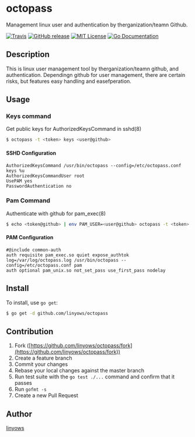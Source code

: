 octopass
========

Management linux user and authentication by therganization/teamn Github.

[![Travis](https://img.shields.io/travis/linyows/octopass.svg?style=flat-square)][travis]
[![GitHub release](http://img.shields.io/github/release/linyows/octopass.svg?style=flat-square)][release]
[![MIT License](http://img.shields.io/badge/license-MIT-blue.svg?style=flat-square)][license]
[![Go Documentation](http://img.shields.io/badge/go-documentation-blue.svg?style=flat-square)][godocs]

[travis]: https://travis-ci.org/linyows/octopass
[release]: https://github.com/linyows/octopass/releases
[license]: https://github.com/linyows/octopass/blob/master/LICENSE
[godocs]: http://godoc.org/github.com/linyows/octopass

Description
-----------

This is linux user management tool by therganization/teamn github, and authentication.
Dependingn github for user management, there are certain risks,
but features easy handling and easefperation.

Usage
-----

### Keys command

Get public keys for AuthorizedKeysCommand in sshd(8)

```sh
$ octopass -t <token> keys <user@github>
```

#### SSHD Configuration

```
AuthorizedKeysCommand /usr/bin/octopass --config=/etc/octopass.conf keys %u
AuthorizedKeysCommandUser root
UsePAM yes
PasswordAuthentication no
```

### Pam Command

Authenticate with github for pam_exec(8)

```sh
$ echo <token@github> | env PAM_USER=<user@github> octopass -t <token> pam
```

#### PAM Configuration

```
#@include common-auth
auth requisite pam_exec.so quiet expose_authtok log=/var/log/octopass.log /usr/bin/octopass --config=/etc/octopass.conf pam
auth optional pam_unix.so not_set_pass use_first_pass nodelay
```

Install
-------

To install, use `go get`:

```bash
$ go get -d github.com/linyows/octopass
```

Contribution
------------

1. Fork ([https://github.com/linyows/octopass/fork](https://github.com/linyows/octopass/fork))
1. Create a feature branch
1. Commit your changes
1. Rebase your local changes against the master branch
1. Run test suite with the `go test ./...` command and confirm that it passes
1. Run `gofmt -s`
1. Create a new Pull Request

Author
------

[linyows](https://github.com/linyows)
